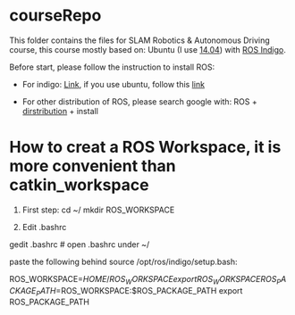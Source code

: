 # courseRepo
This folder contains the files for SLAM Robotics & Autonomous Driving course, this course mostly based on: Ubuntu (I use [14.04](http://releases.ubuntu.com/14.04/)) with [ROS Indigo](http://wiki.ros.org/indigo).

Before start, please follow the instruction to install ROS:
- For indigo: [Link](http://wiki.ros.org/indigo/Installation), if you use ubuntu, follow this [link](http://wiki.ros.org/indigo/Installation/Ubuntu)

- For other distribution of ROS, please search google with: ROS + [dirstribution](http://wiki.ros.org/Distributions) + install

# How to creat a ROS Workspace, it is more convenient than catkin_workspace
1. First step:
cd ~/ 
mkdir ROS_WORKSPACE

2. Edit .bashrc

gedit .bashrc # open .bashrc under ~/

paste the following behind source /opt/ros/indigo/setup.bash:

ROS_WORKSPACE=$HOME/ROS_WORKSPACE
export ROS_WORKSPACE
ROS_PACKAGE_PATH=$ROS_WORKSPACE:$ROS_PACKAGE_PATH
export ROS_PACKAGE_PATH
